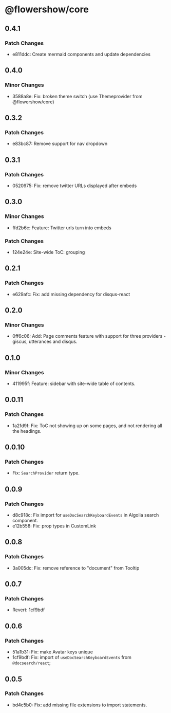 # @flowershow/core

## 0.4.1

### Patch Changes

- e811ddc: Create mermaid components and update dependencies

## 0.4.0

### Minor Changes

- 3588a8e: Fix: broken theme switch (use Themeprovider from @flowershow/core)

## 0.3.2

### Patch Changes

- e83bc87: Remove support for nav dropdown

## 0.3.1

### Patch Changes

- 0520975: Fix: remove twitter URLs displayed after embeds

## 0.3.0

### Minor Changes

- ffd2b6c: Feature: Twitter urls turn into embeds

### Patch Changes

- 124e24e: Site-wide ToC: grouping

## 0.2.1

### Patch Changes

- e629afc: Fix: add missing dependency for disqus-react

## 0.2.0

### Minor Changes

- 0ff6c06: Add: Page comments feature with support for three providers - giscus, utterances and disqus.

## 0.1.0

### Minor Changes

- 411995f: Feature: sidebar with site-wide table of contents.

## 0.0.11

### Patch Changes

- 1a2fd9f: Fix: ToC not showing up on some pages, and not rendering all the headings.

## 0.0.10

### Patch Changes

- Fix: `SearchProvider` return type.

## 0.0.9

### Patch Changes

- d8c918c: Fix import for `useDocSearchKeyboardEvents` in Algolia search component.
- e12b558: Fix: prop types in CustomLink

## 0.0.8

### Patch Changes

- 3a005dc: Fix: remove reference to "document" from Tooltip

## 0.0.7

### Patch Changes

- Revert: 1cf9bdf

## 0.0.6

### Patch Changes

- 51a1b31: Fix: make Avatar keys unique
- 1cf9bdf: Fix: import of `useDocSearchKeyboardEvents` from `@docsearch/react`;

## 0.0.5

### Patch Changes

- bd4c5b0: Fix: add missing file extensions to import statements.

